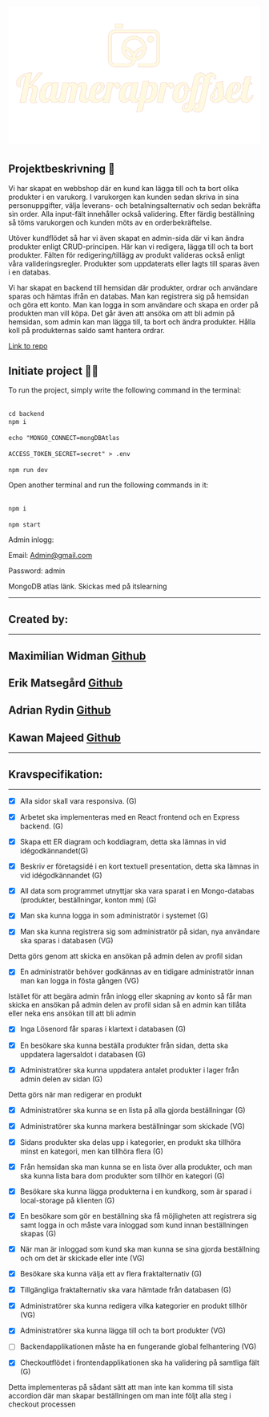 # ![KAMERPROFFSET](src/assets/img/smallogo.png)

## Projektbeskrivning 📃

Vi har skapat en webbshop där en kund kan lägga till och ta bort olika produkter i en varukorg. I varukorgen kan kunden sedan skriva in sina personuppgifter, välja leverans- och betalningsalternativ och sedan bekräfta sin order. Alla input-fält innehåller också validering. Efter färdig beställning så töms varukorgen och kunden möts av en orderbekräftelse.

Utöver kundflödet så har vi även skapat en admin-sida där vi kan ändra produkter enligt CRUD-principen. Här kan vi redigera, lägga till och ta bort produkter. Fälten för redigering/tillägg av produkt valideras också enligt våra valideringsregler. Produkter som uppdaterats eller lagts till sparas även i en databas.

Vi har skapat en backend till hemsidan där produkter, ordrar och användare sparas och hämtas ifrån en databas.
Man kan registrera sig på hemsidan och göra ett konto. Man kan logga in som användare och skapa en order på produkten man vill köpa. Det går även att ansöka om att bli admin på hemsidan, som admin kan man lägga till, ta bort och ändra produkter. Hålla koll på produkternas saldo samt hantera ordrar.

[Link to repo](https://github.com/PettoDavida/kameraproffset-database)

## Initiate project 👨‍💻

To run the project, simply write the following command in the terminal:

```

cd backend
npm i

echo "MONGO_CONNECT=mongDBAtlas

ACCESS_TOKEN_SECRET=secret" > .env

npm run dev

```

Open another terminal and run the following commands in it:

```

npm i

npm start

```

Admin inlogg:

Email:
Admin@gmail.com

Password:
admin

MongoDB atlas länk. Skickas med på itslearning

---

## Created by:

---

## Maximilian Widman [**Github**](https://github.com/PettoDavida)

## Erik Matsegård [**Github**](https://github.com/matsegard)

## Adrian Rydin [**Github**](https://github.com/AdrianRydin)

## Kawan Majeed [**Github**](https://github.com/kawium)

---

## Kravspecifikation:

---

- [x] Alla sidor skall vara responsiva. (G)

- [x] Arbetet ska implementeras med en React frontend och en Express backend. (G)

- [x] Skapa ett ER diagram och koddiagram, detta ska lämnas in vid idégodkännandet(G)

- [x] Beskriv er företagsidé i en kort textuell presentation, detta ska lämnas in vid idégodkännandet (G)

- [x] All data som programmet utnyttjar ska vara sparat i en Mongo-databas (produkter, beställningar, konton mm) (G)

- [x] Man ska kunna logga in som administratör i systemet (G)

- [x] Man ska kunna registrera sig som administratör på sidan, nya användare ska sparas i databasen (VG)

Detta görs genom att skicka en ansökan på admin delen av profil sidan

- [x] En administratör behöver godkännas av en tidigare administratör innan man kan logga in fösta gången (VG)

Istället för att begära admin från inlogg eller skapning av konto så får man skicka en ansökan på admin delen av profil sidan så en admin kan tillåta eller neka ens ansökan till att bli admin

- [x] Inga Lösenord får sparas i klartext i databasen (G)

- [x] En besökare ska kunna beställa produkter från sidan, detta ska uppdatera lagersaldot i databasen (G)

- [x] Administratörer ska kunna uppdatera antalet produkter i lager från admin delen av sidan (G)

Detta görs när man redigerar en produkt

- [x] Administratörer ska kunna se en lista på alla gjorda beställningar (G)

- [x] Administratörer ska kunna markera beställningar som skickade (VG)

- [x] Sidans produkter ska delas upp i kategorier, en produkt ska tillhöra minst en kategori, men kan tillhöra flera (G)

- [x] Från hemsidan ska man kunna se en lista över alla produkter, och man ska kunna lista bara dom produkter som tillhör en kategori (G)

- [x] Besökare ska kunna lägga produkterna i en kundkorg, som är sparad i local-storage på klienten (G)

- [x] En besökare som gör en beställning ska få möjligheten att registrera sig samt logga in och måste vara inloggad som kund innan beställningen skapas (G)

- [x] När man är inloggad som kund ska man kunna se sina gjorda beställning och om det är skickade eller inte (VG)

- [x] Besökare ska kunna välja ett av flera fraktalternativ (G)

- [x] Tillgängliga fraktalternativ ska vara hämtade från databasen (G)

- [x] Administratörer ska kunna redigera vilka kategorier en produkt tillhör (VG)

- [x] Administratörer ska kunna lägga till och ta bort produkter (VG)

- [ ] Backendapplikationen måste ha en fungerande global felhantering (VG)

- [x] Checkoutflödet i frontendapplikationen ska ha validering på samtliga fält (G)

Detta implementeras på sådant sätt att man inte kan komma till sista accordion där man skapar beställningen om man inte följt alla steg i checkout processen
